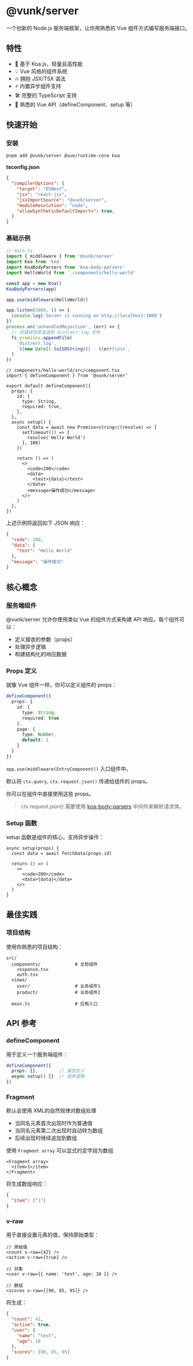 # @vunk/server

一个创新的 Node.js 服务端框架，让你用熟悉的 Vue 组件方式编写服务端接口。

## 特性

- 🚀 基于 Koa.js，轻量且高性能
- 💡 Vue 风格的组件系统
- 🔥 拥抱 JSX/TSX 语法
- ⚡️ 内置异步组件支持
- 🛠️ 完整的 TypeScript 支持
- 🎯 熟悉的 Vue API（defineComponent、setup 等）

## 快速开始

### 安装

```bash
pnpm add @vunk/server @vue/runtime-core koa
```

**tsconfig.json**

```json 
{
  "compilerOptions": {
    "target": "ESNext",
    "jsx": "react-jsx",
    "jsxImportSource": "@vunk/server",
    "moduleResolution": "node",
    "allowSyntheticDefaultImports": true,
  }
}
```

### 基础示例

```typescript
// main.ts
import { middleware } from '@vunk/server'
import Koa from 'koa'
import KoaBodyParsers from 'koa-body-parsers'
import HelloWorld from './components/hello-world'

const app = new Koa()
KoaBodyParsers(app)

app.use(middleware(HelloWorld))

app.listen(3000, () => {
  console.log('Server is running on http://localhost:3000')
})
process.on('unhandledRejection', (err) => {
  // 将错误信息发送到 dist/err.log 文件
  fs.promises.appendFile(
    'dist/err.log',
    `${new Date().toISOString()} - ${err}\n\n`,
  )
})

```

```tsx
// components/hello-world/src/component.tsx
import { defineComponent } from '@vunk/server'

export default defineComponent({
  props: {
    id: {
      type: String,
      required: true,
    },
  },
  async setup() {
    const data = await new Promise<string>((resolve) => {
      setTimeout(() => {
        resolve('Hello World')
      }, 100)
    })

    return () => (
      <>
        <code>200</code>
        <data>
          <test>{data}</test>
        </data>
        <message>操作成功</message>
      </>
    )
  },
})
```

上述示例将返回如下 JSON 响应：

```json
{
  "code": 200,
  "data": {
    "test": "Hello World"
  },
  "message": "操作成功"
}
```

## 核心概念

### 服务端组件

@vunk/server 允许你使用类似 Vue 的组件方式来构建 API 响应。每个组件可以：

- 定义接收的参数（props）
- 处理异步逻辑
- 构建结构化的响应数据

### Props 定义

就像 Vue 组件一样，你可以定义组件的 props：

```typescript
defineComponent({
  props: {
    id: {
      type: String,
      required: true
    },
    page: {
      type: Number,
      default: 1
    }
  }
})
```

`app.use(middleware(EntryComponent))` 入口组件中。

默认将 `ctx.query`, `ctx.request.json()` 传递给组件的 props。

你可以在组件中直接使用这些 props。

> ctx.request.json() 需要使用 [koa-body-parsers](https://www.npmjs.com/package/koa-body-parsers) 中间件来解析请求体。

### Setup 函数

setup 函数是组件的核心，支持异步操作：

```tsx
async setup(props) {
  const data = await fetchData(props.id)
  
  return () => (
    <>
      <code>200</code>
      <data>{data}</data>
    </>
  )
}
```

## 最佳实践

### 项目结构

使用你熟悉的项目结构：

```
src/
  components/             # 全局组件
    response.tsx
    auth.tsx
  views/
    user/                 # 业务组件1
    product/              # 业务组件2
    
  main.ts                 # 应用入口
```



## API 参考

### defineComponent

用于定义一个服务端组件：

```typescript
defineComponent({
  props: {},        // 属性定义
  async setup() {}  // 组件逻辑
})
```

### Fragment

默认会使用 XML的自然规律对数组处理

+ 当同名元素首次出现时作为普通值
+ 当同名元素第二次出现时自动转为数组
+ 后续出现时继续追加到数组


使用 `Fragment array` 可以显式约定字段为数组
```tsx
<Fragment array>
  <item>1</item>
</Fragment>
```

将生成数组响应：

```json
{
  "item": ['1']
}
```

### v-raw

用于直接设置元素的值，保持原始类型：

```tsx
// 原始值
<count v-raw={42} />
<active v-raw={true} />

// 对象
<user v-raw={{ name: 'test', age: 18 }} />

// 数组
<scores v-raw={[90, 85, 95]} />
```

将生成：

```json
{
  "count": 42,
  "active": true,
  "user": {
    "name": "test",
    "age": 18
  },
  "scores": [90, 85, 95]
}
```
